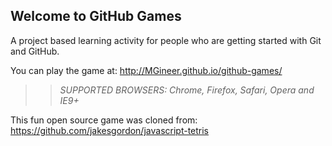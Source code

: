## Welcome to GitHub Games

A project based learning activity for people who are getting started with Git and GitHub.

You can play the game at: http://MGineer.github.io/github-games/

>> _*SUPPORTED BROWSERS*: Chrome, Firefox, Safari, Opera and IE9+_

This fun open source game was cloned from: https://github.com/jakesgordon/javascript-tetris
